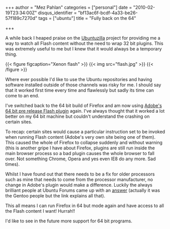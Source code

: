 +++
author = "Mez Pahlan"
categories = ["personal"]
date = "2010-02-19T23:34:00Z"
disqus_identifier = "bf13ac6f-bcdf-4a33-be26-57f189c7270d"
tags = ["ubuntu"]
title = "Fully back on the 64"

+++

A while back I heaped praise on the
[Ubuntuzilla](http://sourceforge.net/apps/mediawiki/ubuntuzilla/index.php?title=Main_Page) project for providing me a
way to watch all Flash content without the need to wrap 32 bit plugins. This was extremely useful to me but I knew that
it would always be a temporary thing.


{{< figure figcaption="Xenon flash" >}}
    {{< img src="flash.jpg" >}}
{{< /figure >}}

<!--more-->

Where ever possible I'd like to use the Ubuntu repositories and having software installed outside of those channels was
risky for me. I should say that it worked first time every time and flawlessly but sadly its time can come to an end.

I've switched back to the 64 bit build of Firefox and am now using [Adobe's 64 bit pre release Flash
plugin](http://labs.adobe.com/downloads/flashplayer10_64bit.html) again. I've always thought that it worked a lot better
on my 64 bit machine but couldn't understand the crashing on certain sites.

To recap: certain sites would cause a particular instruction set to be invoked when running Flash content (Adobe's very
own site being one of them). This caused the whole of Firefox to collapse suddenly and without warning (this is another
gripe I have about Firefox, plugins are still run inside the main browser process so a bad plugin causes the whole
browser to fall over. Not something Chrome, Opera and yes even IE8 do any more. Sad times).

Whilst I have found out that there needs to be a fix for older processors such as mine that needs to come from the
processor manufacturer, no change in Adobe's plugin would make a difference. Luckily the always brilliant people at
Ubuntu Forums came up with an [answer](http://ubuntuforums.org/showthread.php?t=1263905) (actually it was the Gentoo
people but the link explains all that).

This all means I can run Firefox in 64 but mode again and have access to all the Flash content I want! Hurrah!!

I'd like to see in the future more support for 64 bit programs.
